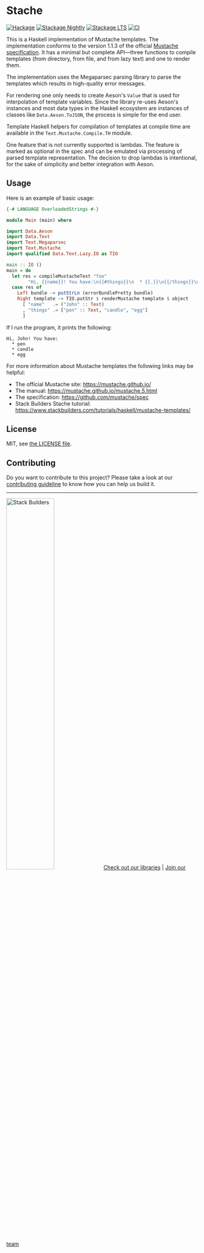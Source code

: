 # Stache

[![Hackage](https://img.shields.io/hackage/v/stache.svg?style=flat)](https://hackage.haskell.org/package/stache)
[![Stackage Nightly](http://stackage.org/package/stache/badge/nightly)](http://stackage.org/nightly/package/stache)
[![Stackage LTS](http://stackage.org/package/stache/badge/lts)](http://stackage.org/lts/package/stache)
[![CI](https://github.com/stackbuilders/stache/actions/workflows/ci.yaml/badge.svg)](https://github.com/stackbuilders/stache/actions/workflows/ci.yaml)

This is a Haskell implementation of Mustache templates. The implementation
conforms to the version 1.1.3 of the official [Mustache
specification](https://github.com/mustache/spec). It has a minimal but
complete API—three functions to compile templates (from directory, from
file, and from lazy text) and one to render them.

The implementation uses the Megaparsec parsing library to parse the
templates which results in high-quality error messages.

For rendering one only needs to create Aeson's `Value` that is used for
interpolation of template variables. Since the library re-uses Aeson's
instances and most data types in the Haskell ecosystem are instances of
classes like `Data.Aeson.ToJSON`, the process is simple for the end user.

Template Haskell helpers for compilation of templates at compile time are
available in the `Text.Mustache.Compile.TH` module.

One feature that is not currently supported is lambdas. The feature is
marked as optional in the spec and can be emulated via processing of parsed
template representation. The decision to drop lambdas is intentional, for
the sake of simplicity and better integration with Aeson.

## Usage

Here is an example of basic usage:

```haskell
{-# LANGUAGE OverloadedStrings #-}

module Main (main) where

import Data.Aeson
import Data.Text
import Text.Megaparsec
import Text.Mustache
import qualified Data.Text.Lazy.IO as TIO

main :: IO ()
main = do
  let res = compileMustacheText "foo"
        "Hi, {{name}}! You have:\n{{#things}}\n  * {{.}}\n{{/things}}\n"
  case res of
    Left bundle -> putStrLn (errorBundlePretty bundle)
    Right template -> TIO.putStr $ renderMustache template $ object
      [ "name"   .= ("John" :: Text)
      , "things" .= ["pen" :: Text, "candle", "egg"]
      ]
```

If I run the program, it prints the following:

```
Hi, John! You have:
  * pen
  * candle
  * egg
```

For more information about Mustache templates the following links may be
helpful:

* The official Mustache site: https://mustache.github.io/
* The manual: https://mustache.github.io/mustache.5.html
* The specification: https://github.com/mustache/spec
* Stack Builders Stache tutorial: https://www.stackbuilders.com/tutorials/haskell/mustache-templates/

## License

MIT, see [the LICENSE file](LICENSE).

## Contributing

Do you want to contribute to this project? Please take a look at our [contributing guideline](/docs/CONTRIBUTING.md) to know how you can help us build it.

---
<img src="https://www.stackbuilders.com/media/images/Sb-supports.original.png" alt="Stack Builders" width="50%"></img>
[Check out our libraries](https://github.com/stackbuilders/) | [Join our team](https://www.stackbuilders.com/join-us/)
